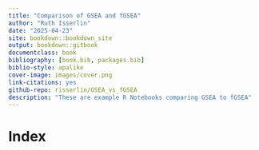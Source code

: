 ```yaml
--- 
title: "Comparison of GSEA and fGSEA"
author: "Ruth Isserlin"
date: "2025-04-23"
site: bookdown::bookdown_site
output: bookdown::gitbook
documentclass: book
bibliography: [book.bib, packages.bib]
biblio-style: apalike
cover-image: images/cover.png
link-citations: yes
github-repo: risserlin/GSEA_vs_fGSEA
description: "These are example R Notebooks comparing GSEA to fGSEA"
---
```


# Index



